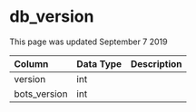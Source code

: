 # db\_version

This page was updated September 7 2019

| Column | Data Type | Description |
| :--- | :--- | :--- |
| version | int |  |
| bots\_version | int |  |

